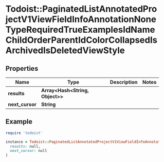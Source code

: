 # Todoist::PaginatedListAnnotatedProjectV1ViewFieldInfoAnnotationNoneTypeRequiredTrueExamplesIdNameChildOrderParentIdColorCollapsedIsArchivedIsDeletedViewStyle

## Properties

| Name | Type | Description | Notes |
| ---- | ---- | ----------- | ----- |
| **results** | **Array&lt;Hash&lt;String, Object&gt;&gt;** |  |  |
| **next_cursor** | **String** |  |  |

## Example

```ruby
require 'todoist'

instance = Todoist::PaginatedListAnnotatedProjectV1ViewFieldInfoAnnotationNoneTypeRequiredTrueExamplesIdNameChildOrderParentIdColorCollapsedIsArchivedIsDeletedViewStyle.new(
  results: null,
  next_cursor: null
)
```

